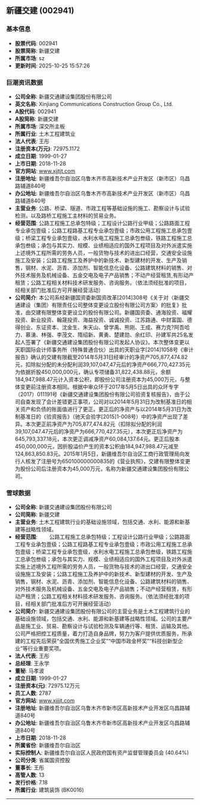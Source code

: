## 新疆交建 (002941)

### 基本信息

- **股票代码**: 002941
- **股票简称**: 新疆交建
- **所属市场**: sz
- **更新时间**: 2025-10-25 15:57:26

### 巨潮资讯数据

- **公司全称**: 新疆交通建设集团股份有限公司
- **英文名称**: Xinjiang Communications Construction Group Co., Ltd.
- **A股代码**: 002941
- **A股简称**: 新疆交建
- **所属市场**: 深交所主板
- **所属行业**: 土木工程建筑业
- **法人代表**: 王彤
- **注册资本(万元)**: 72975.1172
- **成立日期**: 1999-01-27
- **上市日期**: 2018-11-28
- **官方网站**: www.xjjtjt.com
- **注册地址**: 新疆维吾尔自治区乌鲁木齐市高新技术产业开发区（新市区）乌昌路辅道840号
- **办公地址**: 新疆维吾尔自治区乌鲁木齐市高新技术产业开发区（新市区）乌昌路辅道840号
- **主营业务**: 公路、桥梁、隧道、市政工程等基础设施的施工、勘察设计与试验检测，以及路桥工程施工主材料的贸易业务。
- **经营范围**: 公路工程施工总承包特级；工程设计公路行业甲级；公路路面工程专业承包壹级；公路工程路基工程专业承包壹级；市政公用工程施工总承包壹级；桥梁工程专业承包壹级，水利水电工程施工总承包叁级，铁路工程施工总承包叁级；承包与其实力、规模、业绩相适应的国外工程项目及对外派遣实施上述境外工程所需的劳务人员，一般货物与技术的进出口经营，交通安全设施施工及安装；公路工程施工及养护中的新技术、新型建材的开发、生产及销售，钢材、水泥、沥青、添加剂、智能信息化设备、公路建筑材料的销售、对外技术服务及机械设备、五金交电及电子产品销售；不动产经营租赁,有形动产租赁；公路工程相关材料技术研发服务、咨询服务。（依法须经批准的项目，经相关部门批准后方可开展经营活动）
- **公司简介**: 本公司系经新疆国资委新国资改革[2014]308号《关于对〈新疆交通建设（集团）有限责任公司整体变更设立股份有限公司方案〉的批复》批准，由交建有限整体变更设立的股份有限公司。新疆国资委、通海投资、福耀投资、新业投资、翰晟投资、海益投资、诚诚投资、江苏路通、中财富国、德得创业、东证资本、沈金生、朱天山、曾学禹、熊刚、王成、赛力克?阿吾哈力、慕湧、林强、李茂文、隋绍新、黄勇、楚建勋、余红印、孙建军共25名发起人签署了《新疆交通建设集团股份有限公司发起人协议》。本次整体变更以天职国际会计师事务所（特殊普通合伙）出具的天职业字[2014]1058号《审计报告》确认的交建有限截至2014年5月31日经审计的净资产705,877,474.82元，扣除拟分配的未分配利润39,107,047,47元后的净资产666,770,427.35元为依据折股450,000,000元，确认专项储备31,822,438.88元，余额184,947,988.47元计入资本公积，即股份公司注册资本为45,000万元，与整体变更前注册资本相同。根据中审众环于2017年5月5日出具的众环专字（2017）011191号《新疆交通建设集团股份有限公司验资复核报告》，由于公司自查发现了会计差错更正事项，公司对以2014年5月31日为改制基准日的相关资产和负债的账面值进行了更正。更正后的净资产与以2014年5月31日为改制基准日的《验资报告》（驰天会验字[2015]1-008号）中的净资产出现了差异。本次更正前净资产为705,877,474.82元（扣除拟分配的利润39,107,047.47元后的净资产为666,770,427.35元），本次更正后净资产为645,793,337.18元，本次更正调减净资产60,084,137.64元。更正后股本450,000,000元，因折股溢价产生的资本公积由184,947,988.47元减至124,863,850.83元。2015年1月5日，新疆维吾尔自治区工商行政管理局向发行人核发了注册号为650100000000835的《营业执照》，交建有限整体变更为股份公司后注册资本为45,000万元，名称为新疆交通建设集团股份有限公司。

### 雪球数据

- **公司全称**: 新疆交通建设集团股份有限公司
- **公司简称**: 新疆交建
- **主营业务**: 土木工程建筑行业的基础设施领域，包括交通、水利、能源和新基建等战略性领域。
- **经营范围**: 　　公路工程施工总承包特级；工程设计公路行业甲级；公路路面工程专业承包壹级；公路工程路基工程专业承包壹级；市政公用工程施工总承包壹级；桥梁工程专业承包壹级，水利水电工程施工总承包叁级，铁路工程施工总承包叁级；承包与其实力、规模、业绩相适应的国外工程项目及对外派遣实施上述境外工程所需的劳务人员，一般货物与技术的进出口经营，交通安全设施施工及安装；公路工程施工及养护中的新技术、新型建材的开发、生产及销售，钢材、水泥、沥青、添加剂、智能信息化设备、公路建筑材料的销售、对外技术服务及机械设备、五金交电及电子产品销售；不动产经营租赁，有形动产租赁；公路工程相关材料技术研发服务、咨询服务。（依法须经批准的项目，经相关部门批准后方可开展经营活动）
- **公司简介**: 新疆交通建设集团股份有限公司的主营业务是土木工程建筑行业的基础设施领域，包括交通、水利、能源和新基建等战略性领域。公司的主要产品是施工业、贸易、勘察设计与试验检测及车辆通行等、租赁、运输及其他。公司严格把控工程质量，着力打造自身品牌，努力为客户提供优质服务，所承建的工程先后荣获“全国优秀施工企业奖”“中国市政金杯奖”“科技创新型企业”等行业重要奖项。
- **法人代表**: 王彤
- **总经理**: 王永学
- **董秘**: 马孝波
- **成立日期**: 1999-01-27
- **注册资本(元)**: 72975.12万元
- **员工人数**: 2787
- **官方网站**: www.xjjjjt.com
- **注册地址**: 新疆维吾尔自治区乌鲁木齐市新市区高新技术产业开发区乌昌路辅道840号
- **办公地址**: 新疆维吾尔自治区乌鲁木齐市新市区高新技术产业开发区乌昌路辅道840号
- **上市日期**: 2018-11-28
- **所属省份**: 新疆维吾尔自治区
- **实际控制人**: 新疆维吾尔自治区人民政府国有资产监督管理委员会 (40.64%)
- **公司分类**: 省属国资控股
- **董事长**: 王彤
- **高管人数**: 13
- **发行价格**: 7.18
- **所属行业**: 建筑装饰 (BK0016)

---